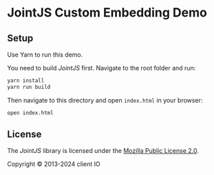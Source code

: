 # JointJS Custom Embedding Demo

## Setup

Use Yarn to run this demo.

You need to build *JointJS* first. Navigate to the root folder and run:
```bash
yarn install
yarn run build
```

Then navigate to this directory and open `index.html` in your browser:
```bash
open index.html
```

## License

The *JointJS* library is licensed under the [Mozilla Public License 2.0](https://github.com/clientIO/joint/blob/master/LICENSE).

Copyright © 2013-2024 client IO
